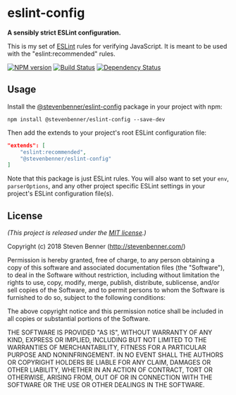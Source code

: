 # eslint-config

**A sensibly strict ESLint configuration.**

This is my set of [ESLint](https://eslint.org/) rules for verifying JavaScript. It is meant to be used with the "eslint:recommended" rules.

[![NPM version](https://img.shields.io/npm/v/@stevenbenner/eslint-config.svg?style=flat-square)](https://www.npmjs.com/package/@stevenbenner/eslint-config)
[![Build Status](https://img.shields.io/travis/stevenbenner/eslint-config/master.svg?style=flat-square)](https://travis-ci.org/stevenbenner/eslint-config)
[![Dependency Status](https://img.shields.io/gemnasium/stevenbenner/eslint-config.svg?style=flat-square)](https://gemnasium.com/stevenbenner/eslint-config)

## Usage

Install the [@stevenbenner/eslint-config](https://www.npmjs.com/package/@stevenbenner/eslint-config) package in your project with npm:

`npm install @stevenbenner/eslint-config --save-dev`

Then add the extends to your project's root ESLint configuration file:

```json
"extends": [
	"eslint:recommended",
	"@stevenbenner/eslint-config"
]
```

Note that this package is just ESLint rules. You will also want to set your `env`, `parserOptions`, and any other project specific ESLint settings in your project's ESLint configuration file(s).

## License

*(This project is released under the [MIT license](https://raw.github.com/stevenbenner/eslint-config/master/LICENSE.txt).)*

Copyright (c) 2018 Steven Benner (http://stevenbenner.com/)

Permission is hereby granted, free of charge, to any person obtaining a copy of this software and associated documentation files (the "Software"), to deal in the Software without restriction, including without limitation the rights to use, copy, modify, merge, publish, distribute, sublicense, and/or sell copies of the Software, and to permit persons to whom the Software is furnished to do so, subject to the following conditions:

The above copyright notice and this permission notice shall be included in all copies or substantial portions of the Software.

THE SOFTWARE IS PROVIDED "AS IS", WITHOUT WARRANTY OF ANY KIND, EXPRESS OR IMPLIED, INCLUDING BUT NOT LIMITED TO THE WARRANTIES OF MERCHANTABILITY, FITNESS FOR A PARTICULAR PURPOSE AND NONINFRINGEMENT. IN NO EVENT SHALL THE AUTHORS OR COPYRIGHT HOLDERS BE LIABLE FOR ANY CLAIM, DAMAGES OR OTHER LIABILITY, WHETHER IN AN ACTION OF CONTRACT, TORT OR OTHERWISE, ARISING FROM, OUT OF OR IN CONNECTION WITH THE SOFTWARE OR THE USE OR OTHER DEALINGS IN THE SOFTWARE.
